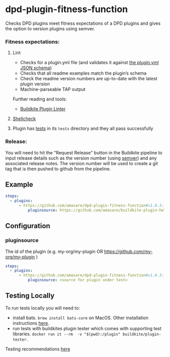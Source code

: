 # dpd-plugin-fitness-function
Checks DPD plugins meet fitness expectations of a DPD plugins and gives the option to version plugins using semver.

### Fitness expectations:
1. Lint
    * Checks for a plugin.yml file (and validates it against [the plugin.yml JSON schema](lib/plugin-yaml-schema.yml))
    * Checks that all readme examples match the plugin’s schema
    * Check the readme version numbers are up-to-date with the latest plugin version
    * Machine-parseable TAP output

    Further reading and tools:
    * [Buildkite Plugin Linter](https://github.com/buildkite-plugins/buildkite-plugin-linter/)

2. [Shellcheck](https://github.com/koalaman/shellcheck)
3. Plugin has [tests](https://github.com/buildkite-plugins/buildkite-plugin-tester) in its `tests` directory and they all pass successfully

### Release:
You will need to hit the "Request Release" button in the Buildkite pipeline to input release details such as the version number (using [semver](https://semver.org/)) and any associated release notes. The version number will be used to create a git tag that is then pushed to github from the pipeline.

## Example

```yml
steps:
  - plugins:
      - https://github.com/amasare/dpd-plugin-fitness-function#v1.0.3:
          pluginsource: https://github.com/amasare/buildkite-plugin-hello-world
```

## Configuration

### pluginsource
The id of the plugin (e.g. my-org/my-plugin OR https://github.com/my-org/my-plugin )

```yml
steps:
  - plugins:
      - https://github.com/amasare/dpd-plugin-fitness-function#v1.0.3:
          pluginsource: <source for plugin under test>
```

## Testing Locally
To run tests locally you will need to: 
*  install bats. `brew install bats-core` on MacOS. Other installation instructions [here](https://github.com/bats-core/bats-core).
*  run tests with buildkites plugin tester which comes with supporting test libraries. `docker run it --rm  -v "$(pwd):/plugin" buildkite/plugin-tester`.


Testing recommendations [here](https://github.com/buildkite-plugins/buildkite-plugin-tester)